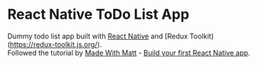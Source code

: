 # React Native ToDo List App

Dummy todo list app built with [React Native](https://reactnative.dev/) and [Redux Toolkit)(https://redux-toolkit.js.org/).  
Followed the tutorial by  [Made With Matt](https://www.youtube.com/channel/UCHgS0H3T3459H1e9QWK_Ezg) - [Build your first React Native app](https://www.youtube.com/watch?v=00HFzh3w1B8&ab_channel=MadeWithMatt).
